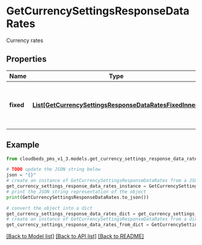 # GetCurrencySettingsResponseDataRates

Currency rates

## Properties

Name | Type | Description | Notes
------------ | ------------- | ------------- | -------------
**fixed** | [**List[GetCurrencySettingsResponseDataRatesFixedInner]**](GetCurrencySettingsResponseDataRatesFixedInner.md) | Fixed currency rates (configured by the property) | [optional] 

## Example

```python
from cloudbeds_pms_v1_3.models.get_currency_settings_response_data_rates import GetCurrencySettingsResponseDataRates

# TODO update the JSON string below
json = "{}"
# create an instance of GetCurrencySettingsResponseDataRates from a JSON string
get_currency_settings_response_data_rates_instance = GetCurrencySettingsResponseDataRates.from_json(json)
# print the JSON string representation of the object
print(GetCurrencySettingsResponseDataRates.to_json())

# convert the object into a dict
get_currency_settings_response_data_rates_dict = get_currency_settings_response_data_rates_instance.to_dict()
# create an instance of GetCurrencySettingsResponseDataRates from a dict
get_currency_settings_response_data_rates_from_dict = GetCurrencySettingsResponseDataRates.from_dict(get_currency_settings_response_data_rates_dict)
```
[[Back to Model list]](../README.md#documentation-for-models) [[Back to API list]](../README.md#documentation-for-api-endpoints) [[Back to README]](../README.md)


